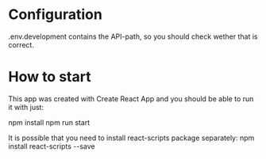 # Configuration

.env.development contains the API-path, so you should check wether that is correct.

# How to start

This app was created with Create React App and you should be able to run it with just:

npm install
npm run start

It is possible that you need to install react-scripts package separately:
npm install react-scripts --save

